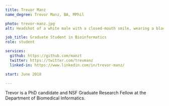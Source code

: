 ```yaml
---
title: Trevor Manz
name_degree: Trevor Manz, BA, MPhil

photo: trevor-manz.jpg
alt: Headshot of a white male with a closed-mouth smile, wearing a black baseball cap and circular wire frame glasses. His brown hair is visible under the cap and the background is blurred.

job_title: Graduate Student in Bioinformatics
role: student

services:
  github: https://github.com/manzt
  twitter: https://twitter.com/trevmanz
  linked-in: https://www.linkedin.com/in/trevor-manz/

start: June 2018

---
```

Trevor is a PhD candidate and NSF Graduate Research Fellow at the Department of Biomedical Informatics.
